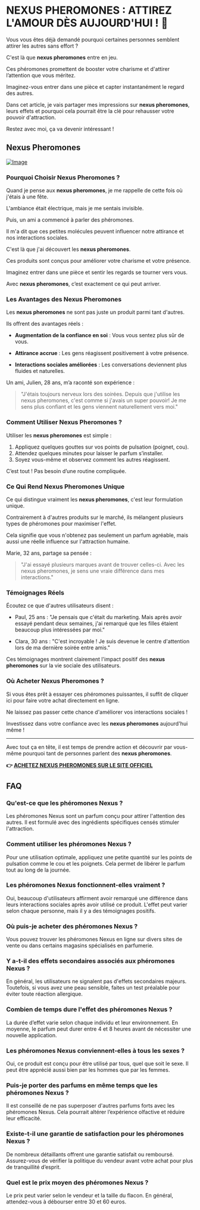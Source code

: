# NEXUS PHEROMONES : ATTIREZ L'AMOUR DÈS AUJOURD'HUI ! 💖

Vous vous êtes déjà demandé pourquoi certaines personnes semblent attirer les autres sans effort ? 

C'est là que **nexus pheromones** entre en jeu. 

Ces phéromones promettent de booster votre charisme et d'attirer l’attention que vous méritez. 

Imaginez-vous entrer dans une pièce et capter instantanément le regard des autres. 

Dans cet article, je vais partager mes impressions sur **nexus pheromones**, leurs effets et pourquoi cela pourrait être la clé pour rehausser votre pouvoir d'attraction. 

Restez avec moi, ça va devenir intéressant !

## Nexus Pheromones

[![Image](https://www2.sellhealth.com/2/nexus-120x600-1.jpg)](https://gchaffi.com/MvPjbnHD)

### Pourquoi Choisir Nexus Pheromones ?

Quand je pense aux **nexus pheromones**, je me rappelle de cette fois où j'étais à une fête. 

L'ambiance était électrique, mais je me sentais invisible. 

Puis, un ami a commencé à parler des phéromones.

Il m'a dit que ces petites molécules peuvent influencer notre attirance et nos interactions sociales. 

C'est là que j'ai découvert les **nexus pheromones**.

Ces produits sont conçus pour améliorer votre charisme et votre présence. 

Imaginez entrer dans une pièce et sentir les regards se tourner vers vous. 

Avec **nexus pheromones**, c’est exactement ce qui peut arriver.

### Les Avantages des Nexus Pheromones

Les **nexus pheromones** ne sont pas juste un produit parmi tant d'autres. 

Ils offrent des avantages réels :

- **Augmentation de la confiance en soi** : Vous vous sentez plus sûr de vous.
  
- **Attirance accrue** : Les gens réagissent positivement à votre présence.
  
- **Interactions sociales améliorées** : Les conversations deviennent plus fluides et naturelles.

Un ami, Julien, 28 ans, m’a raconté son expérience :

> "J'étais toujours nerveux lors des soirées. Depuis que j'utilise les nexus pheromones, c'est comme si j'avais un super pouvoir! Je me sens plus confiant et les gens viennent naturellement vers moi." 

### Comment Utiliser Nexus Pheromones ?

Utiliser les **nexus pheromones** est simple :

1. Appliquez quelques gouttes sur vos points de pulsation (poignet, cou).
2. Attendez quelques minutes pour laisser le parfum s’installer.
3. Soyez vous-même et observez comment les autres réagissent.

C’est tout ! Pas besoin d’une routine compliquée.

### Ce Qui Rend Nexus Pheromones Unique

Ce qui distingue vraiment les **nexus pheromones**, c'est leur formulation unique.

Contrairement à d'autres produits sur le marché, ils mélangent plusieurs types de phéromones pour maximiser l'effet.

Cela signifie que vous n'obtenez pas seulement un parfum agréable, mais aussi une réelle influence sur l'attraction humaine.

Marie, 32 ans, partage sa pensée :

> "J'ai essayé plusieurs marques avant de trouver celles-ci. Avec les nexus pheromones, je sens une vraie différence dans mes interactions."

### Témoignages Réels

Écoutez ce que d'autres utilisateurs disent :

- Paul, 25 ans : "Je pensais que c'était du marketing. Mais après avoir essayé pendant deux semaines, j'ai remarqué que les filles étaient beaucoup plus intéressées par moi."

- Clara, 30 ans : "C'est incroyable ! Je suis devenue le centre d'attention lors de ma dernière soirée entre amis."

Ces témoignages montrent clairement l'impact positif des **nexus pheromones** sur la vie sociale des utilisateurs.

### Où Acheter Nexus Pheromones ?

Si vous êtes prêt à essayer ces phéromones puissantes, il suffit de cliquer ici pour faire votre achat directement en ligne.

Ne laissez pas passer cette chance d'améliorer vos interactions sociales !

Investissez dans votre confiance avec les **nexus pheromones** aujourd'hui même !

---

Avec tout ça en tête, il est temps de prendre action et découvrir par vous-même pourquoi tant de personnes parlent des **nexus pheromones**.



**👉 [ACHETEZ NEXUS PHEROMONES SUR LE SITE OFFICIEL](https://gchaffi.com/MvPjbnHD)**

## FAQ

### Qu'est-ce que les phéromones Nexus ?
Les phéromones Nexus sont un parfum conçu pour attirer l'attention des autres. Il est formulé avec des ingrédients spécifiques censés stimuler l'attraction.

### Comment utiliser les phéromones Nexus ?
Pour une utilisation optimale, appliquez une petite quantité sur les points de pulsation comme le cou et les poignets. Cela permet de libérer le parfum tout au long de la journée.

### Les phéromones Nexus fonctionnent-elles vraiment ?
Oui, beaucoup d'utilisateurs affirment avoir remarqué une différence dans leurs interactions sociales après avoir utilisé ce produit. L'effet peut varier selon chaque personne, mais il y a des témoignages positifs.

### Où puis-je acheter des phéromones Nexus ?
Vous pouvez trouver les phéromones Nexus en ligne sur divers sites de vente ou dans certains magasins spécialisés en parfumerie.

### Y a-t-il des effets secondaires associés aux phéromones Nexus ?
En général, les utilisateurs ne signalent pas d'effets secondaires majeurs. Toutefois, si vous avez une peau sensible, faites un test préalable pour éviter toute réaction allergique.

### Combien de temps dure l'effet des phéromones Nexus ?
La durée d’effet varie selon chaque individu et leur environnement. En moyenne, le parfum peut durer entre 4 et 8 heures avant de nécessiter une nouvelle application.

### Les phéromones Nexus conviennent-elles à tous les sexes ?
Oui, ce produit est conçu pour être utilisé par tous, quel que soit le sexe. Il peut être apprécié aussi bien par les hommes que par les femmes.

### Puis-je porter des parfums en même temps que les phéromones Nexus ?
Il est conseillé de ne pas superposer d'autres parfums forts avec les phéromones Nexus. Cela pourrait altérer l’expérience olfactive et réduire leur efficacité.

### Existe-t-il une garantie de satisfaction pour les phéromones Nexus ?
De nombreux détaillants offrent une garantie satisfait ou remboursé. Assurez-vous de vérifier la politique du vendeur avant votre achat pour plus de tranquillité d’esprit.

### Quel est le prix moyen des phéromones Nexus ?
Le prix peut varier selon le vendeur et la taille du flacon. En général, attendez-vous à débourser entre 30 et 60 euros.
